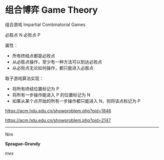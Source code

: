 # 组合博弈 Game Theory

组合游戏 Impartial Combinatorial Games

必胜点 N
必败点 P

属性：

- 所有终结点都是必败点
- 从必胜点操作，至少有一种方法可以到达必败点
- 从必败点无论如何操作，都只能进入必胜点

取子游戏算法实现：

- 将所有终结位置标记为 P
- 将所有一步操作能进入 P 的位置标记为 N
- 如果从某个点开始的所有一步操作都只能进入 N，则将该点标记为 P

https://acm.hdu.edu.cn/showproblem.php?pid=1846

https://acm.hdu.edu.cn/showproblem.php?pid=2147

---

Nim

**Sprague-Grundy**

$mex$
